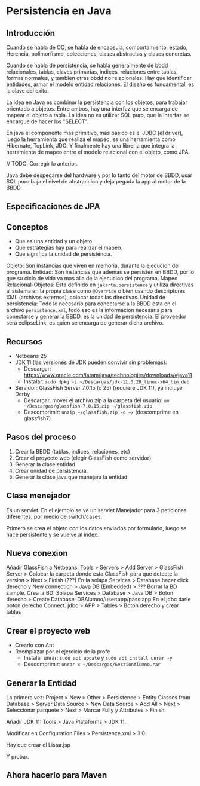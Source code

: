 # Persistencia en Java

## Introducción

Cuando se habla de OO, se habla de encapsula, comportamiento, estado, Herencia, polimorfismo, colecciones, clases abstractas y clases concretas.

Cuando se habla de persistencia, se habla generalmente de bbdd relacionales, tablas, claves primarias, indices, relaciones entre tablas, formas normales, y tambien otras bbdd no relacionales. Hay que identificar entidades, armar el modelo entidad relaciones. El diseño es fundamental, es la clave del exito.

La idea en Java es combinar la persistencia con los objetos, para trabajar orientado a objetos. Entre ambos, hay una interfaz que se encarga de mapear el objeto a tabla. La idea no es utilizar SQL puro, que la interfaz se encargue de hacer los "SELECT".

En java el componente mas primitivo, mas básico es el JDBC (el driver), luego la herramienta que realiza el mapeo, es una herramienta como Hibernate, TopLink, JDO. Y finalmente hay una libreria que integra la herramienta de mapeo entre el modelo relacional con el objeto, como JPA.

// TODO: Corregir lo anterior.

Java debe despegarse del hardware y por lo tanto del motor de BBDD, usar SQL puro baja el nivel de abstraccion y deja pegada la app al motor de la BBDD.

## Especificaciones de JPA

## Conceptos

- Que es una entidad y un objeto.
- Que estrategias hay para realizar el mapeo.
- Que significa la unidad de persistencia.

Objeto: Son instancias que viven en memoria, durante la ejecucion del programa.
Entidad: Son instancias que ademas se persisten en BBDD, por lo que su ciclo de vida va mas alla de la ejecucion del programa.
Mapeo Relacional-Objetos: Esta definido en `jakarta.persistence` y utiliza directivas al sistema en la propia clase como `@Override` o bien usando descriptores XML (archivos externos), colocar todas las directivas.
Unidad de persistencia: Todo lo necesario para conectarse a la BBDD esta en el archivo `persistence.xml`, todo eso es la informacion necesaria para conectarse y generar la BBDD, es la unidad de persistencia. El proveedor será eclipseLink, es quien se encarga de generar dicho archivo.

## Recursos

- Netbeans 25
- JDK 11 (las versiones de JDK pueden convivir sin problemas): 
    - Descargar: https://www.oracle.com/latam/java/technologies/downloads/#java11
    - Instalar: `sudo dpkg -i ~/Descargas/jdk-11.0.28_linux-x64_bin.deb`
- Servidor: GlassFish Server 7.0.15 (o 25) (requiere JDK 11), ya incluye Derby
    - Descargar, mover el archivo zip a la carpeta del usuario: `mv ~/Descargas/glassfish-7.0.15.zip ~/glassfish.zip`
    - Descomprimir:  `unzip ~/glassfish.zip -d ~/` (descomprime en glassfish7)

## Pasos del proceso

1. Crear la BBDD (tablas, indices, relaciones, etc)
2. Crear el proyecto web (elegir GlassFish como servidor).
3. Generar la clase entidad.
4. Crear unidad de persistencia.
5. Generar la clase java que manejara la entidad.

## Clase menejador

Es un servlet. En el ejemplo se ve un servlet Manejador para 3 peticiones diferentes, por medio de switch/cases.

Primero se crea el objeto con los datos enviados por formulario, luego se hace persistente y se vuelve al index.

## Nueva conexion
Añadir GlassFish a Netbeans: Tools > Servers > Add Server > GlassFish Server > Colocar la carpeta donde esta GlassFish para que detecte la version > Next > Finish
(???) En la solapa Services > Database hacer click derecho y New connection > Java DB (Embedded) > ???
Borrar la BD sample.
Crea la BD: Solapa Services > Database > Java DB > Boton derecho > Create Database: DBAlumno/user:app/pass:app
En el jdbc darle boton derecho Connect.
jdbc > APP > Tables > Boton derecho y crear tablas

## Crear el proyecto web
- Crearlo con Ant
- Reemplazar por el ejercicio de la profe
    - Instalar unrar: `sudo apt update` y `sudo apt install unrar -y`
    - Descomprimir: `unrar x ~/Descargas/GestionAlumno.rar`

## Generar la Entidad

La primera vez:
Project > New > Other > Persistence > Entity Classes from Database > Server Data Source > New Data Source > Add All > Next > Seleccionar parquete > Next > Marcar Fully y Attributes > Finish.

Añadir JDK 11: Tools > Java Plataforms > JDK 11.

Modificar en Configuration Files > Persistence.xml > 3.0

Hay que crear el Listar.jsp

Y probar.

## Ahora hacerlo para Maven





